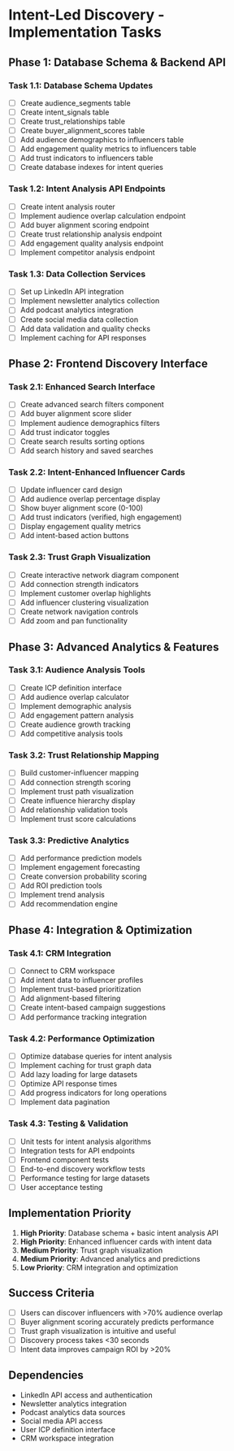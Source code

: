 # Intent-Led Discovery - Implementation Tasks

## Phase 1: Database Schema & Backend API

### Task 1.1: Database Schema Updates
- [ ] Create audience_segments table
- [ ] Create intent_signals table  
- [ ] Create trust_relationships table
- [ ] Create buyer_alignment_scores table
- [ ] Add audience demographics to influencers table
- [ ] Add engagement quality metrics to influencers table
- [ ] Add trust indicators to influencers table
- [ ] Create database indexes for intent queries

### Task 1.2: Intent Analysis API Endpoints
- [ ] Create intent analysis router
- [ ] Implement audience overlap calculation endpoint
- [ ] Add buyer alignment scoring endpoint
- [ ] Create trust relationship analysis endpoint
- [ ] Add engagement quality analysis endpoint
- [ ] Implement competitor analysis endpoint

### Task 1.3: Data Collection Services
- [ ] Set up LinkedIn API integration
- [ ] Implement newsletter analytics collection
- [ ] Add podcast analytics integration
- [ ] Create social media data collection
- [ ] Add data validation and quality checks
- [ ] Implement caching for API responses

## Phase 2: Frontend Discovery Interface

### Task 2.1: Enhanced Search Interface
- [ ] Create advanced search filters component
- [ ] Add buyer alignment score slider
- [ ] Implement audience demographics filters
- [ ] Add trust indicator toggles
- [ ] Create search results sorting options
- [ ] Add search history and saved searches

### Task 2.2: Intent-Enhanced Influencer Cards
- [ ] Update influencer card design
- [ ] Add audience overlap percentage display
- [ ] Show buyer alignment score (0-100)
- [ ] Add trust indicators (verified, high engagement)
- [ ] Display engagement quality metrics
- [ ] Add intent-based action buttons

### Task 2.3: Trust Graph Visualization
- [ ] Create interactive network diagram component
- [ ] Add connection strength indicators
- [ ] Implement customer overlap highlights
- [ ] Add influencer clustering visualization
- [ ] Create network navigation controls
- [ ] Add zoom and pan functionality

## Phase 3: Advanced Analytics & Features

### Task 3.1: Audience Analysis Tools
- [ ] Create ICP definition interface
- [ ] Add audience overlap calculator
- [ ] Implement demographic analysis
- [ ] Add engagement pattern analysis
- [ ] Create audience growth tracking
- [ ] Add competitive analysis tools

### Task 3.2: Trust Relationship Mapping
- [ ] Build customer-influencer mapping
- [ ] Add connection strength scoring
- [ ] Implement trust path visualization
- [ ] Create influence hierarchy display
- [ ] Add relationship validation tools
- [ ] Implement trust score calculations

### Task 3.3: Predictive Analytics
- [ ] Add performance prediction models
- [ ] Implement engagement forecasting
- [ ] Create conversion probability scoring
- [ ] Add ROI prediction tools
- [ ] Implement trend analysis
- [ ] Add recommendation engine

## Phase 4: Integration & Optimization

### Task 4.1: CRM Integration
- [ ] Connect to CRM workspace
- [ ] Add intent data to influencer profiles
- [ ] Implement trust-based prioritization
- [ ] Add alignment-based filtering
- [ ] Create intent-based campaign suggestions
- [ ] Add performance tracking integration

### Task 4.2: Performance Optimization
- [ ] Optimize database queries for intent analysis
- [ ] Implement caching for trust graph data
- [ ] Add lazy loading for large datasets
- [ ] Optimize API response times
- [ ] Add progress indicators for long operations
- [ ] Implement data pagination

### Task 4.3: Testing & Validation
- [ ] Unit tests for intent analysis algorithms
- [ ] Integration tests for API endpoints
- [ ] Frontend component tests
- [ ] End-to-end discovery workflow tests
- [ ] Performance testing for large datasets
- [ ] User acceptance testing

## Implementation Priority
1. **High Priority**: Database schema + basic intent analysis API
2. **High Priority**: Enhanced influencer cards with intent data
3. **Medium Priority**: Trust graph visualization
4. **Medium Priority**: Advanced analytics and predictions
5. **Low Priority**: CRM integration and optimization

## Success Criteria
- [ ] Users can discover influencers with >70% audience overlap
- [ ] Buyer alignment scoring accurately predicts performance
- [ ] Trust graph visualization is intuitive and useful
- [ ] Discovery process takes <30 seconds
- [ ] Intent data improves campaign ROI by >20%

## Dependencies
- LinkedIn API access and authentication
- Newsletter analytics integration
- Podcast analytics data sources
- Social media API access
- User ICP definition interface
- CRM workspace integration
